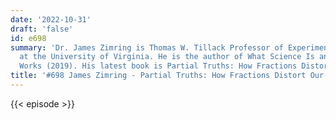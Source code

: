 ```yaml
---
date: '2022-10-31'
draft: 'false'
id: e698
summary: 'Dr. James Zimring is Thomas W. Tillack Professor of Experimental Pathology
  at the University of Virginia. He is the author of What Science Is and How It Really
  Works (2019). His latest book is Partial Truths: How Fractions Distort Our Thinking.'
title: '#698 James Zimring - Partial Truths: How Fractions Distort Our Thinking'
---
```

{{< episode >}}
